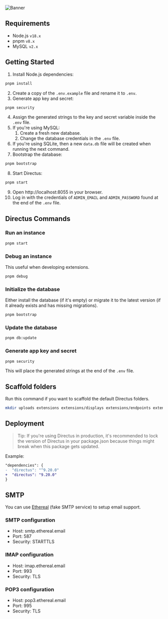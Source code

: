 ![Banner](https://user-images.githubusercontent.com/522079/158864859-0fbeae62-9d7a-4619-b35e-f8fa5f68e0c8.png)

## Requirements

- Node.js `v18.x`
- pnpm `v8.x`
- MySQL `v2.x`

## Getting Started

1. Install Node.js dependencies:

```sh
pnpm install
```

2. Create a copy of the `.env.example` file and rename it to `.env`.
3. Generate app key and secret:

```sh
pnpm security
```

4. Assign the generated strings to the key and secret variable inside the `.env` file.
5. If you're using MySQL:
   1. Create a fresh new database.
   2. Change the database credentials in the `.env` file.
6. If you're using SQLite, then a new `data.db` file will be created when running the next command.
7. Bootstrap the database:

```sh
pnpm bootstrap
```

8. Start Directus:

```sh
pnpm start
```

9. Open http://localhost:8055 in your browser.
10. Log in with the credentials of `ADMIN_EMAIL` and `ADMIN_PASSWORD` found at the end of the `.env` file.

## Directus Commands

### Run an instance

```sh
pnpm start
```

### Debug an instance

This useful when developing extensions.

```sh
pnpm debug
```

### Initialize the database

Either install the database (if it's empty) or migrate it to the latest version (if it already exists and has missing migrations).

```sh
pnpm bootstrap
```

### Update the database

```sh
pnpm db:update
```

### Generate app key and secret

```sh
pnpm security
```

This will place the generated strings at the end of the `.env` file.

## Scaffold folders

Run this command if you want to scaffold the default Directus folders.

```sh
mkdir uploads extensions extensions/displays extensions/endpoints extensions/hooks extensions/interfaces extensions/layouts extensions/modules extensions/operations extensions/panels
```

## Deployment

> Tip: If you're using Directus in production, it's recommended to lock the version of Directus in your package.json because things might break when this package gets updated.

Example:
```diff
"dependencies": {
-  "directus": "^9.20.0"
+  "directus": "9.20.0"
}
```

## SMTP

You can use [Ethereal](https://ethereal.email) (fake SMTP service) to setup email support.

### SMTP configuration

- Host: smtp.ethereal.email
- Port: 587
- Security: STARTTLS

### IMAP configuration

- Host: imap.ethereal.email
- Port: 993
- Security:	TLS

### POP3 configuration

- Host: pop3.ethereal.email
- Port: 995
- Security:	TLS
